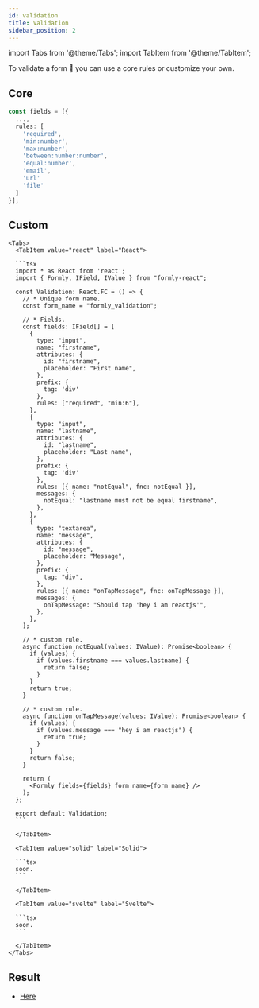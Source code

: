 ```yaml
---
id: validation
title: Validation
sidebar_position: 2
---
```


import Tabs from '@theme/Tabs';
import TabItem from '@theme/TabItem';

To validate a form 💯 you can use a core rules or customize your own.

## Core

```typescript
const fields = [{
  ...,
  rules: [
    'required',
    'min:number',
    'max:number',
    'between:number:number',
    'equal:number',
    'email',
    'url'
    'file'
  ]
}];
```

## Custom

````mdx-code-block
<Tabs>
  <TabItem value="react" label="React">

  ```tsx
  import * as React from 'react';
  import { Formly, IField, IValue } from "formly-react";

  const Validation: React.FC = () => {
    // * Unique form name.
    const form_name = "formly_validation";

    // * Fields.
    const fields: IField[] = [
      {
        type: "input",
        name: "firstname",
        attributes: {
          id: "firstname",
          placeholder: "First name",
        },
        prefix: {
          tag: 'div'
        },
        rules: ["required", "min:6"],
      },
      {
        type: "input",
        name: "lastname",
        attributes: {
          id: "lastname",
          placeholder: "Last name",
        },
        prefix: {
          tag: 'div'
        },
        rules: [{ name: "notEqual", fnc: notEqual }],
        messages: {
          notEqual: "lastname must not be equal firstname",
        },
      },
      {
        type: "textarea",
        name: "message",
        attributes: {
          id: "message",
          placeholder: "Message",
        },
        prefix: {
          tag: "div",
        },
        rules: [{ name: "onTapMessage", fnc: onTapMessage }],
        messages: {
          onTapMessage: "Should tap 'hey i am reactjs'",
        },
      },
    ];

    // * custom rule.
    async function notEqual(values: IValue): Promise<boolean> {
      if (values) {
        if (values.firstname === values.lastname) {
          return false;
        }
      }
      return true;
    }

    // * custom rule.
    async function onTapMessage(values: IValue): Promise<boolean> {
      if (values) {
        if (values.message === "hey i am reactjs") {
          return true;
        }
      }
      return false;
    }

    return (
      <Formly fields={fields} form_name={form_name} />
    );
  };

  export default Validation;
  ```

  </TabItem>

  <TabItem value="solid" label="Solid">

  ```tsx
  soon.
  ```

  </TabItem>

  <TabItem value="svelte" label="Svelte">

  ```tsx
  soon.
  ```

  </TabItem>
</Tabs>
````

## Result

- [Here](https://replit.com/@dyaliCode/Formly-React-Validation?v=1)
